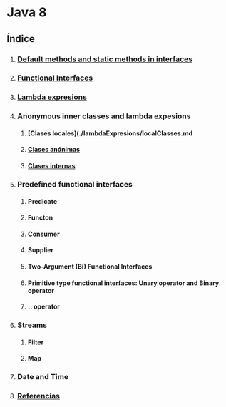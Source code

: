# Java 8
## Índice

1. ### [Default methods and static methods in interfaces](./defaultAndStaticInterfaceMethods/defaultAndStaticInterfaceMethods.md)
2. ### [Functional Interfaces](./functionalInterface/functionalInterface.md)
3. ### [Lambda expresions](./lambdaExpresions/lambdaExpresions.md)
4. ### Anonymous inner classes and lambda expesions
   1. #### [Clases locales](./lambdaExpresions/localClasses.md
   2. #### [Clases anónimas](./lambdaExpresions/ano1nymousInnerClassVSlambdaExpresions.md)
   3. #### [Clases internas](./lambdaExpresions/innerClases.md)
5. ### Predefined functional interfaces
   1. #### Predicate
   2. #### Functon
   3. #### Consumer
   4. #### Supplier
   5. #### Two-Argument (Bi) Functional Interfaces
   6. #### Primitive type functional interfaces: Unary operator and Binary operator
   7. #### :: operator
6. ### Streams
   1. #### Filter
   2. #### Map
7. ### Date and Time
8. ### [Referencias](./referencias.md)
